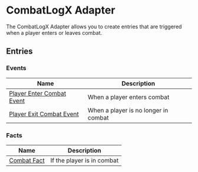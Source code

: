 # CombatLogX Adapter
The CombatLogX Adapter allows you to create entries that are triggered when a player enters or leaves combat.

## Entries

### Events

| Name | Description |
| ---- | ----------- |
| [Player Enter Combat Event](CombatLogXAdapter/entries/events/PlayerEnterCombatEvent) | When a player enters combat |
| [Player Exit Combat Event](CombatLogXAdapter/entries/events/PlayerExitCombatEvent) | When a player is no longer in combat |
### Facts

| Name | Description |
| ---- | ----------- |
| [Combat Fact](CombatLogXAdapter/entries/facts/CombatFact) | If the player is in combat |